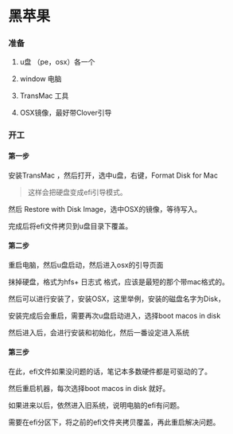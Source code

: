 # 黑苹果

### 准备

1. u盘 （pe，osx）各一个

2. window 电脑

3. TransMac 工具

4. OSX镜像，最好带Clover引导

### 开工

#### 第一步

安装TransMac ，然后打开，选中u盘，右键，Format Disk for Mac

> 这样会把硬盘变成efi引导模式。

然后 Restore with Disk Image，选中OSX的镜像，等待写入。

完成后将efi文件拷贝到u盘目录下覆盖。

#### 第二步

重启电脑，然后u盘启动，然后进入osx的引导页面

抹掉硬盘，格式为hfs+ 日志式 格式，应该是最短的那个带mac格式的。

然后可以进行安装了，安装OSX，这里举例，安装的磁盘名字为Disk，

安装完成后会重启，需要再次u盘启动进入，选择boot macos in disk

然后进入后，会进行安装和初始化，然后一番设定进入系统

#### 第三步

在此，efi文件如果没问题的话，笔记本多数硬件都是可驱动的了。

然后重启机器，每次选择boot macos in disk 就好。

如果进来以后，依然进入旧系统，说明电脑的efi有问题。

需要在efi分区下，将之前的efi文件夹拷贝覆盖，再此重启解决问题。





